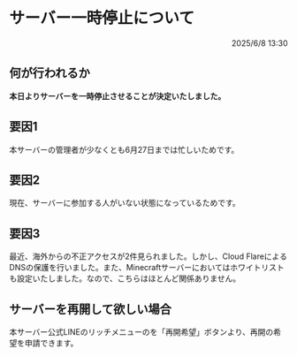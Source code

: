 # サーバー一時停止について
<div style="text-align: right;">
2025/6/8 13:30
</div>

## 何が行われるか
**本日よりサーバーを一時停止させることが決定いたしました。**
## 要因1
本サーバーの管理者が少なくとも6月27日までは忙しいためです。
## 要因2
現在、サーバーに参加する人がいない状態になっているためです。
## 要因3
最近、海外からの不正アクセスが2件見られました。しかし、Cloud FlareによるDNSの保護を行いました。また、Minecraftサーバーにおいてはホワイトリストも設定いたしました。なので、こちらはほとんど関係ありません。

## サーバーを再開して欲しい場合
本サーバー公式LINEのリッチメニューのを「再開希望」ボタンより、再開の希望を申請できます。